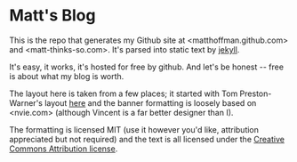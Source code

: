 Matt's Blog
===========

This is the repo that generates my Github site at <matthoffman.github.com> and <matt-thinks-so.com>.
It's parsed into static text by [jekyll](http://jekyllrb.com/).

It's easy, it works, it's hosted for free by github.  And let's be honest -- free is about what my blog is worth.

The layout here is taken from a few places; it started with Tom Preston-Warner's layout [here](https://github.com/mojombo/mojombo.github.com) 
and the banner formatting is loosely based on <nvie.com> (although Vincent is a far better designer than I).

The formatting is licensed MIT (use it however you'd like, attribution appreciated but not required) and the text is 
all licensed under the [Creative Commons Attribution license](http://creativecommons.org/licenses/by/3.0/).

